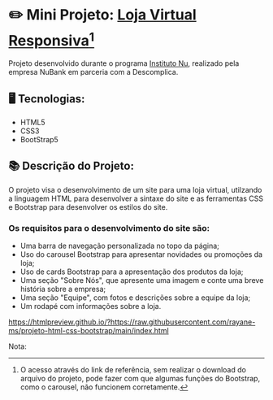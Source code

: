 ﻿# :pencil2: Mini Projeto: [Loja Virtual Responsiva](https://htmlpreview.github.io/?https://raw.githubusercontent.com/rayane-ms/projeto-html-css-bootstrap/main/index.html)[^1]
 
 Projeto desenvolvido durante o programa [Instituto Nu](https://institutonu.com.br), realizado pela empresa NuBank em parceria com a Descomplica.
 
 ## :desktop_computer:	Tecnologias:
 - HTML5
 - CSS3
 - BootStrap5
 
 
## :books: Descrição do Projeto:

O projeto visa o desenvolvimento de um site para uma loja virtual, utilzando a linguagem HTML para desenvolver a sintaxe do site e as ferramentas CSS e Bootstrap para desenvolver os estilos do site.

### Os requisitos para o desenvolvimento do site são:

- Uma barra de navegação personalizada no topo da página;
- Uso do carousel Bootstrap para apresentar novidades ou promoções da loja;
- Uso de cards Bootstrap para a apresentação dos produtos da loja;
- Uma seção "Sobre Nós", que apresente uma imagem e conte uma breve história sobre a empresa;
- Uma seção "Equipe", com fotos e descrições sobre a equipe da loja;
- Um rodapé com informações sobre a loja.

https://htmlpreview.github.io/?https://raw.githubusercontent.com/rayane-ms/projeto-html-css-bootstrap/main/index.html


Nota:
[^1]: O acesso através do link de referência, sem realizar o download do arquivo do projeto, pode fazer com que algumas funções do Bootstrap, como o carousel, não funcionem corretamente.
